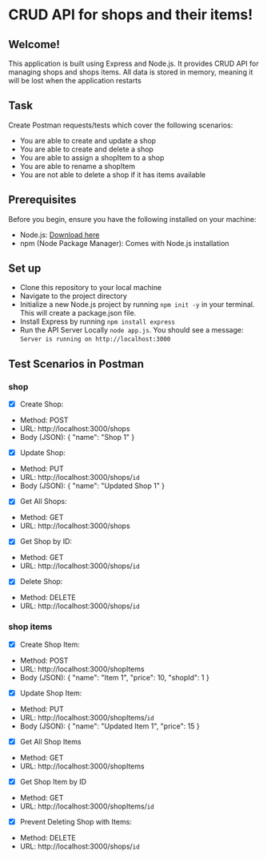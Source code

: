 
# CRUD API for shops and their items!

## Welcome!

This application is built using Express and Node.js. It provides CRUD API for managing shops and shops items. All data is stored in memory, meaning it will be lost when the application restarts
 
## Task

Create Postman requests/tests which cover the following scenarios:

- You are able to create and update a shop
- You are able to create and delete a shop
- You are able to assign a shopItem to a shop
- You are able to rename a shopItem
- You are not able to delete a shop if it has items available

## Prerequisites

Before you begin, ensure you have the following installed on your machine:

- Node.js: [Download here](https://nodejs.org/)
- npm (Node Package Manager): Comes with Node.js installation

## Set up

- Clone this repository to your local machine
- Navigate to the project directory
- Initialize a new Node.js project by running `npm init -y` in your terminal. This will create a package.json file.
- Install Express by running `npm install express`
- Run the API Server Locally `node app.js`. You should see a message: `Server is running on http://localhost:3000`

## Test Scenarios in Postman

### shop

- [x] Create Shop:
- Method: POST
- URL: http://localhost:3000/shops
- Body (JSON): { "name": "Shop 1" }

- [x] Update Shop:
- Method: PUT
- URL: http://localhost:3000/shops/`id`
- Body (JSON): { "name": "Updated Shop 1" }

- [x] Get All Shops:
- Method: GET
- URL: http://localhost:3000/shops

- [x] Get Shop by ID:
- Method: GET
- URL: http://localhost:3000/shops/`id`

- [x] Delete Shop:
- Method: DELETE
- URL: http://localhost:3000/shops/`id`

### shop items

- [x] Create Shop Item:
- Method: POST
- URL: http://localhost:3000/shopItems
- Body (JSON): { "name": "Item 1", "price": 10, "shopId": 1 }

- [x] Update Shop Item:
- Method: PUT
- URL: http://localhost:3000/shopItems/`id`
- Body (JSON): { "name": "Updated Item 1", "price": 15 }

- [x] Get All Shop Items
- Method: GET
- URL: http://localhost:3000/shopItems

- [x] Get Shop Item by ID
- Method: GET
- URL: http://localhost:3000/shopItems/`id`

- [x] Prevent Deleting Shop with Items:
- Method: DELETE
- URL: http://localhost:3000/shops/`id`




